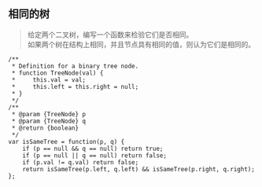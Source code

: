 相同的树
-----
> 给定两个二叉树，编写一个函数来检验它们是否相同。   
>如果两个树在结构上相同，并且节点具有相同的值，则认为它们是相同的。
```
/**
 * Definition for a binary tree node.
 * function TreeNode(val) {
 *     this.val = val;
 *     this.left = this.right = null;
 * }
 */
/**
 * @param {TreeNode} p
 * @param {TreeNode} q
 * @return {boolean}
 */
var isSameTree = function(p, q) {
    if (p == null && q == null) return true;
    if (p == null || q == null) return false;
    if (p.val != q.val) return false;
    return isSameTree(p.left, q.left) && isSameTree(p.right, q.right);
};
```